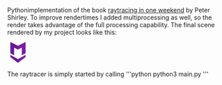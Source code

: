 Pythonimplementation of the book [raytracing in one weekend](https://raytracing.github.io/books/RayTracingInOneWeekend.html) by Peter Shirley. To improve rendertimes I added multiprocessing as well, so the render takes advantage of the full processing capability. The final scene rendered by my project looks like this:

![](https://github.com/adam-p/markdown-here/raw/master/src/common/images/icon48.png)

The raytracer is simply started by calling
'''python
python3 main.py
'''
